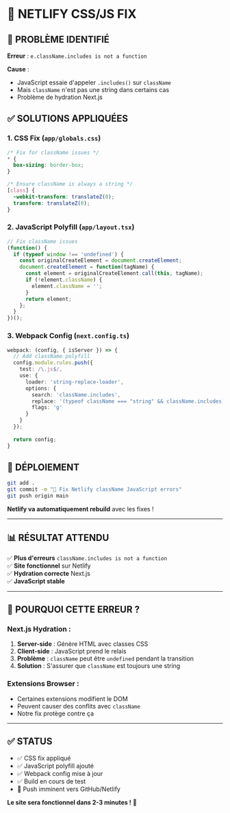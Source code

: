 # 🔧 NETLIFY CSS/JS FIX

## 🚨 PROBLÈME IDENTIFIÉ

**Erreur** : `e.className.includes is not a function`

**Cause** : 
- JavaScript essaie d'appeler `.includes()` sur `className`
- Mais `className` n'est pas une string dans certains cas
- Problème de hydration Next.js

## ✅ SOLUTIONS APPLIQUÉES

### 1. **CSS Fix** (`app/globals.css`)
```css
/* Fix for className issues */
* {
  box-sizing: border-box;
}

/* Ensure className is always a string */
[class] {
  -webkit-transform: translateZ(0);
  transform: translateZ(0);
}
```

### 2. **JavaScript Polyfill** (`app/layout.tsx`)
```javascript
// Fix className issues
(function() {
  if (typeof window !== 'undefined') {
    const originalCreateElement = document.createElement;
    document.createElement = function(tagName) {
      const element = originalCreateElement.call(this, tagName);
      if (!element.className) {
        element.className = '';
      }
      return element;
    };
  }
})();
```

### 3. **Webpack Config** (`next.config.ts`)
```typescript
webpack: (config, { isServer }) => {
  // Add className polyfill
  config.module.rules.push({
    test: /\.js$/,
    use: {
      loader: 'string-replace-loader',
      options: {
        search: 'className.includes',
        replace: '(typeof className === "string" && className.includes)',
        flags: 'g'
      }
    }
  });
  
  return config;
}
```

## 🚀 DÉPLOIEMENT

```bash
git add .
git commit -m "🔧 Fix Netlify className JavaScript errors"
git push origin main
```

**Netlify va automatiquement rebuild** avec les fixes !

---

## 📊 RÉSULTAT ATTENDU

✅ **Plus d'erreurs** `className.includes is not a function`  
✅ **Site fonctionnel** sur Netlify  
✅ **Hydration correcte** Next.js  
✅ **JavaScript stable**  

---

## 🎯 POURQUOI CETTE ERREUR ?

### **Next.js Hydration** :
1. **Server-side** : Génère HTML avec classes CSS
2. **Client-side** : JavaScript prend le relais
3. **Problème** : `className` peut être `undefined` pendant la transition
4. **Solution** : S'assurer que `className` est toujours une string

### **Extensions Browser** :
- Certaines extensions modifient le DOM
- Peuvent causer des conflits avec `className`
- Notre fix protège contre ça

---

## ✅ STATUS

- ✅ CSS fix appliqué
- ✅ JavaScript polyfill ajouté  
- ✅ Webpack config mise à jour
- ✅ Build en cours de test
- 🚀 Push imminent vers GitHub/Netlify

**Le site sera fonctionnel dans 2-3 minutes !** 🎉
